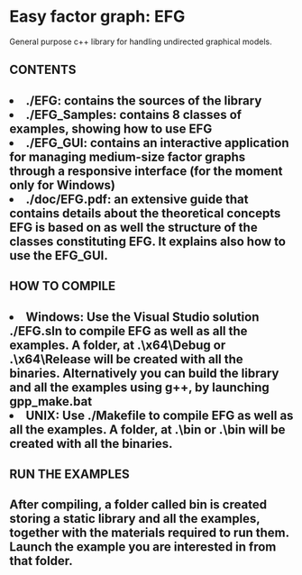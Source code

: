 <h1> Easy factor graph: EFG </h1>

General purpose c++ library for handling undirected graphical models.

<h2> CONTENTS <h2>

<li> ./EFG: contains the sources of the library </li>
<li> ./EFG_Samples: contains 8 classes of examples, showing how to use EFG  </li>
<li> ./EFG_GUI: contains an interactive application for managing medium-size factor graphs through a responsive interface (for the moment only for Windows) </li>
<li> ./doc/EFG.pdf: an extensive guide that contains details about the theoretical concepts EFG is based on as well the structure of the classes constituting EFG. It explains also how to use the EFG_GUI. </li>

<h2> HOW TO COMPILE <h2>

<li> Windows: Use the Visual Studio solution ./EFG.sln to compile EFG as well as all the examples. A folder, at .\x64\Debug or .\x64\Release will be created with all the binaries. Alternatively you can build the library and all the examples using g++, by launching gpp_make.bat </li>
<li> UNIX: Use ./Makefile to compile EFG as well as all the examples.   A folder, at .\bin or .\bin will be created with all the binaries. </li>

<h2> RUN THE EXAMPLES <h2>
After compiling, a folder called bin is created storing a static library and all the examples, together with the materials required to run them. Launch the example you are interested in from that folder.